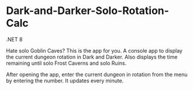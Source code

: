 # Dark-and-Darker-Solo-Rotation-Calc
.NET 8

Hate solo Goblin Caves? This is the app for you. A console app to display the current dungeon rotation in Dark and Darker. Also displays the time remaining until solo Frost Caverns and solo Ruins.

After opening the app, enter the current dungeon in rotation from the menu by entering the number. It updates every minute.
